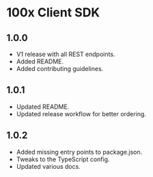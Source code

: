 # 100x Client SDK

## 1.0.0

- V1 release with all REST endpoints.
- Added README.
- Added contributing guidelines.

## 1.0.1

- Updated README.
- Updated release workflow for better ordering.

## 1.0.2

- Added missing entry points to package.json.
- Tweaks to the TypeScript config.
- Updated various docs.
